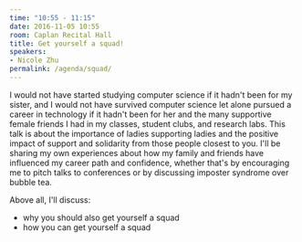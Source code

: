 ```yaml
---
time: "10:55 - 11:15"
date: 2016-11-05 10:55
room: Caplan Recital Hall
title: Get yourself a squad!
speakers:
- Nicole Zhu
permalink: /agenda/squad/
---
```


I would not have started studying computer science if it hadn't been for my sister, and I would not have survived computer science let alone pursued a career in technology if it hadn't been for her and the many supportive female friends I had in my classes, student clubs, and research labs. This talk is about the importance of ladies supporting ladies and the positive impact of support and solidarity from those people closest to you. I'll be sharing my own experiences about how my family and friends have influenced my career path and confidence, whether that's by encouraging me to pitch talks to conferences or by discussing imposter syndrome over bubble tea.

Above all, I'll discuss:

* why you should also get yourself a squad
* how you can get yourself a squad
